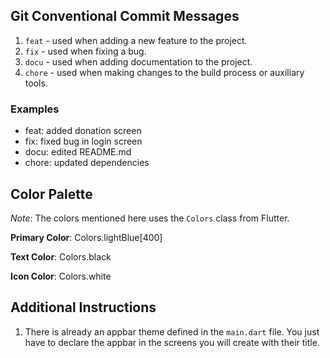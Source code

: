 ## Git Conventional Commit Messages

1. `feat` - used when adding a new feature to the project.
2. `fix` - used when fixing a bug.
3. `docu` - used when adding documentation to the project.
4. `chore` - used when making changes to the build process or auxiliary tools.

### Examples
- feat: added donation screen
- fix: fixed bug in login screen
- docu: edited README.md
- chore: updated dependencies

## Color Palette

*Note*: The colors mentioned here uses the `Colors` class from Flutter.

**Primary Color**: Colors.lightBlue[400]

**Text Color**: Colors.black

**Icon Color**: Colors.white

## Additional Instructions

1. There is already an appbar theme defined in the `main.dart` file. You just have to declare the appbar in the screens you will create with their title.
